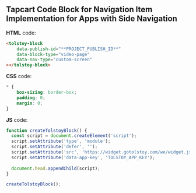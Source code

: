## Tapcart Code Block for Navigation Item Implementation for Apps with Side Navigation

**HTML** code:

```html
<tolstoy-block
    data-publish-id="**PROJECT_PUBLISH_ID**"
    data-block-type="video-page"
    data-nav-type="custom-screen"
></tolstoy-block>
```

**CSS** code:

```css
* {
    box-sizing: border-box;
    padding: 0;
    margin: 0;
}
```

**JS** code:

```javascript
function createTolstoyBlock() {
  const script = document.createElement('script');
  script.setAttribute('type', 'module');
  script.setAttribute('defer', '');
  script.setAttribute('src', 'https://widget.gotolstoy.com/we/widget.js');
  script.setAttribute('data-app-key', 'TOLSTOY_APP_KEY');
  
  document.head.appendChild(script);
}

createTolstoyBlock();
```

